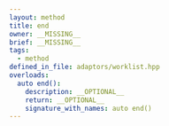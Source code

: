 ```yaml
---
layout: method
title: end
owner: __MISSING__
brief: __MISSING__
tags:
  - method
defined_in_file: adaptors/worklist.hpp
overloads:
  auto end():
    description: __OPTIONAL__
    return: __OPTIONAL__
    signature_with_names: auto end()
---
```

